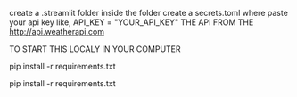 create a .streamlit folder 
inside the folder create a secrets.toml
where paste your api key like,
API_KEY = "YOUR_API_KEY"
THE API FROM THE http://api.weatherapi.com

TO START THIS LOCALY IN YOUR COMPUTER 

pip install -r requirements.txt

pip install -r requirements.txt